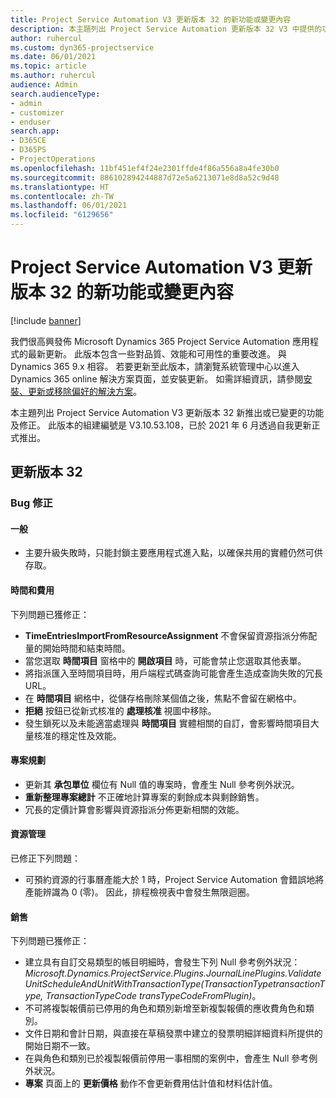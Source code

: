 ```yaml
---
title: Project Service Automation V3 更新版本 32 的新功能或變更內容
description: 本主題列出 Project Service Automation 更新版本 32 V3 中提供的功能和修正。
author: ruhercul
ms.custom: dyn365-projectservice
ms.date: 06/01/2021
ms.topic: article
ms.author: ruhercul
audience: Admin
search.audienceType:
- admin
- customizer
- enduser
search.app:
- D365CE
- D365PS
- ProjectOperations
ms.openlocfilehash: 11bf451ef4f24e2301ffde4f86a556a8a4fe30b0
ms.sourcegitcommit: 886102894244887d72e5a6213071e8d8a52c9d48
ms.translationtype: HT
ms.contentlocale: zh-TW
ms.lasthandoff: 06/01/2021
ms.locfileid: "6129656"
---
```

# <a name="whats-new-or-changed-in-project-service-automation-update-release-32-v3"></a>Project Service Automation V3 更新版本 32 的新功能或變更內容

[!include [banner](../includes/psa-now-project-operations.md)]

我們很高興發佈 Microsoft Dynamics 365 Project Service Automation 應用程式的最新更新。 此版本包含一些對品質、效能和可用性的重要改進。 與 Dynamics 365 9.x 相容。 若要更新至此版本，請瀏覽系統管理中心以進入 Dynamics 365 online 解決方案頁面，並安裝更新。 如需詳細資訊，請參閱[安裝、更新或移除偏好的解決方案](/power-platform/admin/install-remove-preferred-solution)。

本主題列出 Project Service Automation V3 更新版本 32 新推出或已變更的功能及修正。 此版本的組建編號是 V3.10.53.108，已於 2021 年 6 月透過自我更新正式推出。

## <a name="update-release-32"></a>更新版本 32

### <a name="bug-fixes"></a>Bug 修正

#### <a name="general"></a>一般

- 主要升級失敗時，只能封鎖主要應用程式進入點，以確保共用的實體仍然可供存取。

#### <a name="time-and-expense"></a>時間和費用

下列問題已獲修正：

- **TimeEntriesImportFromResourceAssignment** 不會保留資源指派分佈配量的開始時間和結束時間。
- 當您選取 **時間項目** 窗格中的 **開啟項目** 時，可能會禁止您選取其他表單。
- 將指派匯入至時間項目時，用戶端程式碼查詢可能會產生造成查詢失敗的冗長 URL。
- 在 **時間項目** 網格中，從儲存格刪除某個值之後，焦點不會留在網格中。
- **拒絕** 按鈕已從新式核准的 **處理核准** 視圖中移除。
- 發生鎖死以及未能適當處理與 **時間項目** 實體相關的自訂，會影響時間項目大量核准的穩定性及效能。

#### <a name="project-planning"></a>專案規劃

- 更新其 **承包單位** 欄位有 Null 值的專案時，會產生 Null 參考例外狀況。
- **重新整理專案總計** 不正確地計算專案的剩餘成本與剩餘銷售。
- 冗長的定價計算會影響與資源指派分佈更新相關的效能。

#### <a name="resource-management"></a>資源管理

已修正下列問題：

- 可預約資源的行事曆產能大於 1 時，Project Service Automation 會錯誤地將產能辨識為 0 (零)。 因此，排程檢視表中會發生無限迴圈。

#### <a name="sales"></a>銷售

下列問題已獲修正：

- 建立具有自訂交易類型的帳目明細時，會發生下列 Null 參考例外狀況：*Microsoft.Dynamics.ProjectService.Plugins.JournalLinePlugins.ValidateUnitScheduleAndUnitWithTransactionType(TransactionTypetransactionType, TransactionTypeCode transTypeCodeFromPlugin)*。
- 不可將複製報價前已停用的角色和類別新增至新複製報價的應收費角色和類別。
- 文件日期和會計日期，與直接在草稿發票中建立的發票明細詳細資料所提供的開始日期不一致。
- 在與角色和類別已於複製報價前停用一事相關的案例中，會產生 Null 參考例外狀況。
- **專案** 頁面上的 **更新價格** 動作不會更新費用估計值和材料估計值。
